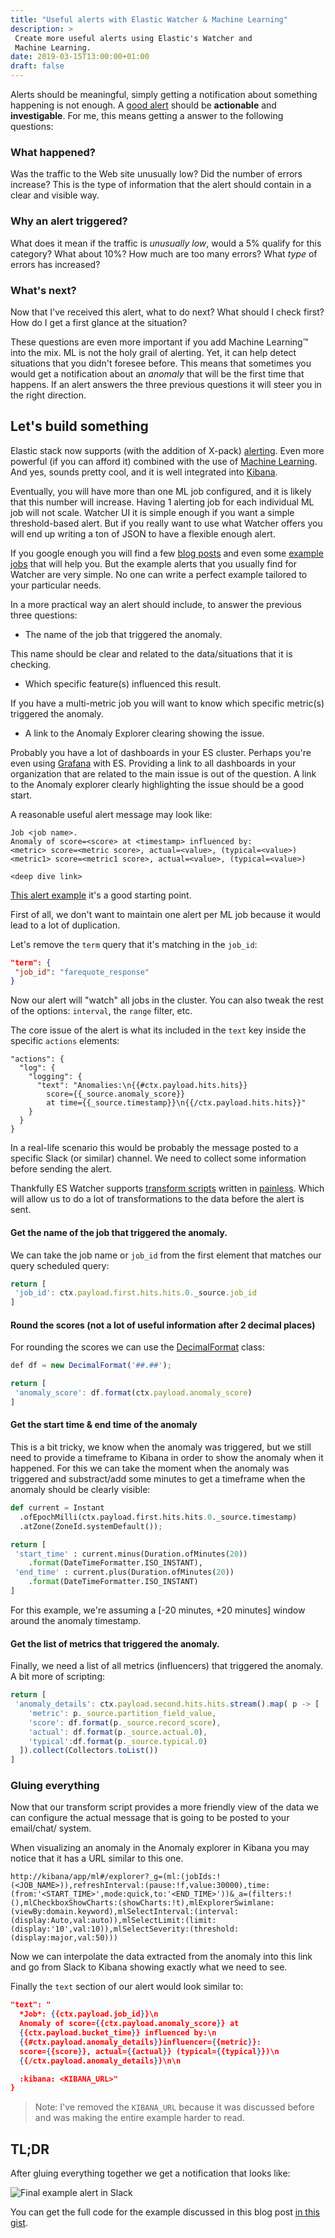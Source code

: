 ```yaml
---
title: "Useful alerts with Elastic Watcher & Machine Learning"
description: >
 Create more useful alerts using Elastic's Watcher and
 Machine Learning.
date: 2019-03-15T13:00:00+01:00
draft: false
---
```


Alerts should be meaningful, simply getting a notification about something
happening is not enough. A [good alert](https://blog.danslimmon.com/2017/10/02/what-makes-a-good-alert/)
should be **actionable** and **investigable**. For me, this means getting a
answer to the following questions:

### What happened?

Was the traffic to the Web site unusually low? Did the number of errors
increase? This is the type of information that the alert should contain in a
clear and visible way.

### Why an alert triggered?

What does it mean if the traffic is *unusually low*, would a 5% qualify for
this category? What about 10%? How much are too many errors? What *type* of
errors has increased?

### What's next?

Now that I've received this alert, what to do next? What should I check first?
How do I get a first glance at the situation?

These questions are even more important if you add Machine Learning&trade; into
the mix. ML is not the holy grail of alerting. Yet, it can help detect
situations that you didn't foresee before. This means that sometimes you would
get a notification about an *anomaly* that will be the first time that happens.
If an alert answers the three previous questions it will steer you in the right
direction.

## Let's build something

Elastic stack now supports (with the addition of X-pack)
[alerting](https://www.elastic.co/products/stack/alerting). Even more
powerful (if you can afford it) combined with the use of [Machine
Learning](https://www.elastic.co/products/stack/machine-learning). And yes,
sounds pretty cool, and it is well integrated into
[Kibana](https://www.elastic.co/de/products/kibana).

Eventually, you will have more than one ML job configured, and it is likely that
this number will increase. Having 1 alerting job for each individual ML job
will not scale. Watcher UI it is simple enough if you want a simple threshold-based alert. But if you really want to use what Watcher offers you will end up
writing a ton of JSON to have a flexible enough alert.

If you google enough you will find a few [blog posts](https://www.elastic.co/blog/alerting-on-machine-learning-jobs-in-elasticsearch-v55)
and even some [example jobs](https://github.com/elastic/examples/blob/master/Alerting/Sample%20Watches/ml_examples/bucket_watch.json)
that will help you. But the example alerts that you usually find for Watcher
are very simple. No one can write a perfect example tailored to your particular needs.

In a more practical way an alert should include, to answer the previous three questions:

* The name of the job that triggered the anomaly.

This name should be clear and related to the data/situations that it is checking.

* Which specific feature(s) influenced this result.

If you have a multi-metric job you will want to know which specific metric(s) triggered the anomaly.

* A link to the Anomaly Explorer clearing showing the issue.

Probably you have a lot of dashboards in your ES cluster. Perhaps you're even
using [Grafana](https://grafana.com/) with ES. Providing a link to all
dashboards in your organization that are related to the main issue is out of
the question. A link to the Anomaly explorer clearly highlighting the issue
should be a good start.

A reasonable useful alert message may look like:

```
Job <job name>.
Anomaly of score=<score> at <timestamp> influenced by:
<metric> score=<metric score>, actual=<value>, (typical=<value>)
<metric1> score=<metric1 score>, actual=<value>, (typical=<value>)

<deep dive link>
```

[This alert example](https://github.com/elastic/examples/blob/master/Alerting/Sample%20Watches/ml_examples/bucket_watch.json)
it's a good starting point.

First of all, we don't want to maintain one alert per ML job because 
it would lead to a lot of duplication.

Let's remove the `term` query that it's matching in the `job_id`:

```json
"term": {
 "job_id": "farequote_response"
}
```

Now our alert will "watch" all jobs in the cluster. You can also tweak the rest
of the options: `interval`, the `range` filter, etc.

The core issue of the alert is what its included in the `text` key inside the
specific `actions` elements:

```
"actions": {
  "log": {
    "logging": {
      "text": "Anomalies:\n{{#ctx.payload.hits.hits}}
        score={{_source.anomaly_score}}
        at time={{_source.timestamp}}\n{{/ctx.payload.hits.hits}}"
    }
  }
}
```

In a real-life scenario this would be probably the message posted to a
specific Slack (or similar) channel. We need to collect some information
before sending the alert.

Thankfully ES Watcher supports [transform scripts](https://www.elastic.co/guide/en/x-pack/current/transform-script.html)
written in [painless](https://www.elastic.co/guide/en/elasticsearch/reference/master/modules-scripting-painless.html).
Which will allow us to do a lot of transformations to the data before the
alert is sent.

#### Get the name of the job that triggered the anomaly.

We can take the job name or `job_id` from the first element that matches our query scheduled query:

```js
return [
 'job_id': ctx.payload.first.hits.hits.0._source.job_id
]
```

#### Round the scores (not a lot of useful information after 2 decimal places)

For rounding the scores we can use the [DecimalFormat](https://www.elastic.co/guide/en/elasticsearch/painless/6.1/painless-api-reference.html)
class:

```js
def df = new DecimalFormat('##.##');

return [
 'anomaly_score': df.format(ctx.payload.anomaly_score)
]
```

#### Get the start time & end time of the anomaly

This is a bit tricky, we know when the anomaly was triggered, but we still need
to provide a timeframe to Kibana in order to show the anomaly when it happened.
For this we can take the moment when the anomaly was triggered and
substract/add some minutes to get a timeframe when the anomaly should be
clearly visible:

```python
def current = Instant
  .ofEpochMilli(ctx.payload.first.hits.hits.0._source.timestamp)
  .atZone(ZoneId.systemDefault());

return [
 'start_time' : current.minus(Duration.ofMinutes(20))
    .format(DateTimeFormatter.ISO_INSTANT),
 'end_time' : current.plus(Duration.ofMinutes(20))
    .format(DateTimeFormatter.ISO_INSTANT)
]
```

For this example, we're assuming a [-20 minutes, +20 minutes] window around the
anomaly timestamp.

#### Get the list of metrics that triggered the anomaly.

Finally, we need a list of all metrics (influencers) that triggered the anomaly.
A bit more of scripting:

```js
return [
 'anomaly_details': ctx.payload.second.hits.hits.stream().map( p -> [
    'metric': p._source.partition_field_value,
    'score': df.format(p._source.record_score),
    'actual': df.format(p._source.actual.0),
    'typical':df.format(p._source.typical.0)
  ]).collect(Collectors.toList())
]
```

### Gluing everything

Now that our transform script provides a more friendly view of the data we can
configure the actual message that is going to be posted to your
email/chat/ system.

When visualizing an anomaly in the Anomaly explorer in Kibana you may notice
that it has a URL similar to this one.

```
http://kibana/app/ml#/explorer?_g=(ml:(jobIds:!(<JOB_NAME>)),refreshInterval:(pause:!f,value:30000),time:(from:'<START_TIME>',mode:quick,to:'<END_TIME>'))&_a=(filters:!(),mlCheckboxShowCharts:(showCharts:!t),mlExplorerSwimlane:(viewBy:domain.keyword),mlSelectInterval:(interval:(display:Auto,val:auto)),mlSelectLimit:(limit:(display:'10',val:10)),mlSelectSeverity:(threshold:(display:major,val:50)))
```

Now we can interpolate the data extracted from the anomaly into this link and
go from Slack to Kibana showing exactly what we need to see.

Finally the `text` section of our alert would look similar to:

```json
"text": "
  *Job*: {{ctx.payload.job_id}}\n
  Anomaly of score={{ctx.payload.anomaly_score}} at
  {{ctx.payload.bucket_time}} influenced by:\n
  {{#ctx.payload.anomaly_details}}influencer={{metric}}:
  score={{score}}, actual={{actual}} (typical={{typical}})\n
  {{/ctx.payload.anomaly_details}}\n\n

  :kibana: <KIBANA_URL>"
}
```

> Note: I've removed the `KIBANA_URL` because it was discussed before and was making the entire example harder to read.

## TL;DR

After gluing everything together we get a notification that looks like:

![Final example alert in Slack](/images/es-watcher-ml-alert/final-alert-example.png "Example of an alert with all information in Slack")

You can get the full code for the example discussed in this blog post [in this gist](https://gist.github.com/jorgelbg/b1111add2436ca946b1b049fb63aaddb).
